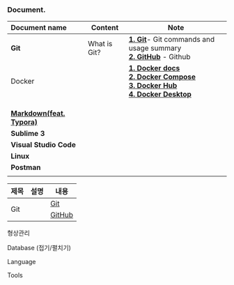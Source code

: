 ### Document.

| Document name                                                | Content      | Note                                                         |
| :----------------------------------------------------------- | ------------ | ------------------------------------------------------------ |
| **Git**                                                      | What is Git? | [**1. Git**](https://tinyurl.com/2oqo74st)- Git commands and usage summary<br />[**2. GitHub**](https://bit.ly/3E6uBGY) - Github |
| Docker                                                       |              | [**1. Docker docs**](https://tinyurl.com/2na8gjyy)<br />[**2. Docker  Compose**](https://tinyurl.com/2l5jto84)<br />[**3. Docker Hub**](https://tinyurl.com/2ltr6qgh)<br />[**4. Docker Desktop**](https://tinyurl.com/2jwfwjst) |
|                                                              |              |                                                              |
|                                                              |              |                                                              |
|                                                              |              |                                                              |
| [**Markdown(feat. Typora)**](https://github.com/kos5667/Git/tree/main/markdown) |              |                                                              |
| **Sublime 3**                                                |              |                                                              |
| **Visual Studio Code**                                       |              |                                                              |
| **Linux**                                                    |              |                                                              |
| **Postman**                                                  |              |                                                              |
|                                                              |              |                                                              |

<table>
    <thead>
        <tr>
            <th>제목</th>
            <th>설명</th>
            <th>내용</th>
        </tr>
    </thead>
    <tbody>
        <!-- Git -->
        <tr>
            <td rowspan="2">Git</td>
            <td></td>
            <td><a href="./git/git/README.md">Git</a></td>
        </tr>
        <tr>
            <td></td>
            <td><a href="./git/github/README.md">GitHub</a></td>
        </tr>
        <!-- Docker -->
    </tbody>
</table>



형상관리



Database (접기/펼치기)



Language



Tools
